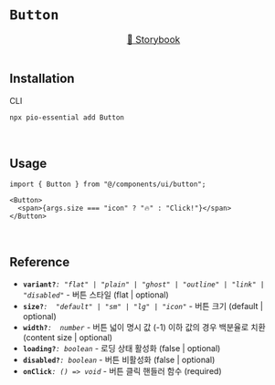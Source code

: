 # `Button`

<div align="center">
  <sup>
    <a href="https://6758546295e48c1f5cb91421-troqdvgxok.chromatic.com/?path=/docs/react-components-button--docs">
      <span style="font-size: 16px;">📖 Storybook</span>
    </a>
  </sup>
  <br />
  <br />
</div>

## Installation

CLI

```bash
npx pio-essential add Button
```

<br />

## Usage

```tsx
import { Button } from "@/components/ui/button";
```

```tsx
<Button>
  <span>{args.size === "icon" ? "🔥" : "Click!"}</span>
</Button>
```

<br />

## Reference

- **`variant?`**_`: "flat" | "plain" | "ghost" | "outline" | "link" | "disabled"`_ - 버튼 스타일 (flat | optional)
- **`size?`**_`:  "default" | "sm" | "lg" | "icon"`_ - 버튼 크기 (default | optional)
- **`width?`**_`:  number`_ - 버튼 넓이 명시 값 (-1) 이하 값의 경우 백분율로 치환 (content size | optional)
- **`loading?`**_`: boolean`_ - 로딩 상태 활성화 (false | optional)
- **`disabled?`**_`: boolean`_ - 버튼 비활성화 (false | optional)
- **`onClick`**_`: () => void`_ - 버튼 클릭 핸들러 함수 (required)
